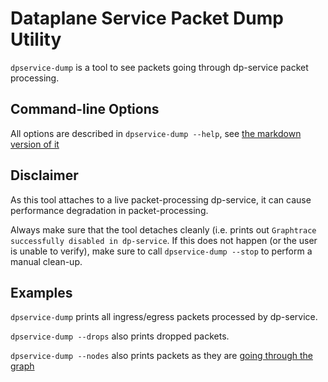 # Dataplane Service Packet Dump Utility
`dpservice-dump` is a tool to see packets going through dp-service packet processing.

## Command-line Options
All options are described in `dpservice-dump --help`, see [the markdown version of it](help_dpservice-dump.md)

## Disclaimer
As this tool attaches to a live packet-processing dp-service, it can cause performance degradation in packet-processing.

Always make sure that the tool detaches cleanly (i.e. prints out `Graphtrace successfully disabled in dp-service`. If this does not happen (or the user is unable to verify), make sure to call `dpservice-dump --stop` to perform a manual clean-up.

## Examples
`dpservice-dump` prints all ingress/egress packets processed by dp-service.

`dpservice-dump --drops` also prints dropped packets.

`dpservice-dump --nodes` also prints packets as they are [going through the graph](../concepts/graphtrace.md)
